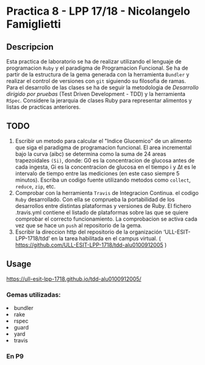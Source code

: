# Practica 8 - LPP 17/18 - Nicolangelo Famiglietti

## Descripcion

Esta practica de laboratorio se ha de realizar utilizando el lenguaje de programacion `Ruby` y el paradigma de Programacion Funcional.
Se ha de partir de la estructura de la gema generada con la herramienta `Bundler` y realizar el control de versiones con `git` siguiendo su filosofia de ramas.
Para el desarrollo de las clases se ha de seguir la metodologia de *Desarrollo dirigido por pruebas*
(Test Driven Development - TDD) y la herramienta `RSpec`.
Considere la jerarquia de clases Ruby para representar alimentos y listas de practicas anteriores.

## TODO

1.  Escribir un metodo para calcular el "Indice Glucemico" de un alimento que siga el paradigma de programacion funcional.
El area incremental bajo la curva (aibc) se determina como la suma de 24 areas trapezoidales `(Si)`, donde: G0 es la concentracion de glucosa antes de cada ingesta, Gi es la concentracion de glucosa en el tiempo i y ∆t es le intervalo de tiempo entre las mediciones (en este caso siempre 5 minutos).
Escriba un codigo fuente utilizando metodos como `collect`, `reduce`, `zip`, etc.
2.  Comprobar con la herramienta `Travis` de Integracion Continua. el codigo `Ruby` desarrollado.
Con ella se comprueba la portabilidad de los desarrollos entre distintas plataformas y versiones de Ruby.
El fichero .travis.yml contiene el listado de plataformas sobre las que se quiere comprobar el correcto funcionamiento.
La comprobacion se activa cada vez que se hace un `push` al repositorio de la gema.
3. Escribir la direccion http del repositorio de la organización ‘ULL-ESIT-LPP-1718/tdd’ en la tarea habilitada en el campus virtual. ( https://github.com/ULL-ESIT-LPP-1718/tdd-alu0100912005 )

## Usage
https://ull-esit-lpp-1718.github.io/tdd-alu0100912005/ 
### Gemas utilizadas:

<li>bundler</li>
<li>rake</li>
<li>rspec</li>
<li>guard</li>
<li>yard</li>
<li>travis</li>

### En P9